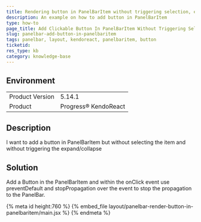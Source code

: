```yaml
---
title: Rendering button in PanelBarItem without triggering selection, expand nor collapse
description: An example on how to add button in PanelBarItem
type: how-to
page_title: Add Clickable Button In PanelBarItem Without Triggering Selection, Expand Or Collapse - KendoReact PanelBar
slug: panelbar-add-button-in-panelbaritem
tags: panelbar, layout, kendoreact, panelbaritem, button
ticketid: 
res_type: kb
category: knowledge-base
---
```


## Environment

<table>
	<tbody>
		<tr>
			<td>Product Version</td>
			<td>5.14.1</td>
		</tr>
		<tr>
			<td>Product</td>
			<td>Progress® KendoReact</td>
		</tr>
	</tbody>
</table>

## Description
I want to add a button in PanelBarItem but without selecting the item and without triggering the expand/collapse

## Solution
Add a Button in the PanelBarItem and within the onClick event use preventDefault and stopPropagation over the event to stop the propagation to the PanelBar.

{% meta id height:760 %}
{% embed_file layout/panelbar-render-button-in-panelbaritem/main.jsx %} 
{% endmeta %}
